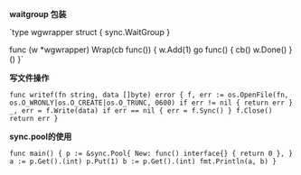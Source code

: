 **waitgroup 包装**

`type wgwrapper struct {
	sync.WaitGroup
}

func (w *wgwrapper) Wrap(cb func()) {
	w.Add(1)
	go func() {
		cb()
		w.Done()
	}()
}`

**写文件操作**

`func writef(fn string, data []byte) error {
	f, err := os.OpenFile(fn, os.O_WRONLY|os.O_CREATE|os.O_TRUNC, 0600)
	if err != nil {
		return err
	}
	_, err = f.Write(data)
	if err == nil {
		err = f.Sync()
	}
	f.Close()
	return err
}`

**sync.pool的使用**

`
func main() {
     p := &sync.Pool{
         New: func() interface{} {
             return 0
         },
     }
     a := p.Get().(int)
     p.Put(1)
     b := p.Get().(int)
     fmt.Println(a, b)
 }
 `